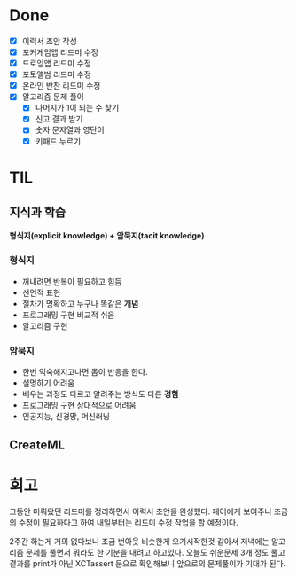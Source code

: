 # Done

- [x]  이력서 초안 작성
- [x] 포커게임앱 리드미 수정
- [x] 드로잉앱 리드미 수정
- [x] 포토앨범 리드미 수정
- [x] 온라인 반찬 리드미 수정
- [x] 알고리즘 문제 풀이
  - [x] 나머지가 1이 되는 수 찾기
  - [x] 신고 결과 받기
  - [x] 숫자 문자열과 영단어
  - [x] 키패드 누르기

# TIL

## 지식과 학습

 **형식지(explicit knowledge) + 암묵지(tacit knowledge)**

### 형식지

- 꺼내려면 반복이 필요하고 힘듬
- 선언적 표현
- 절차가 명확하고 누구나 똑같은 **개념**
- 프로그래밍 구현 비교적 쉬움
- 알고리즘 구현

### 암묵지

- 한번 익숙해지고나면 몸이 반응을 한다.
- 설명하기 어려움
- 배우는 과정도 다르고 알려주는 방식도 다른 **경험**
- 프로그래밍 구현 상대적으로 어려움
- 인공지능, 신경망, 머신러닝

## CreateML





# 회고

그동안 미뤄왔던 리드미를 정리하면서 이력서 초안을 완성했다. 페어에게 보여주니 조금의 수정이 필요하다고 하여 내일부터는 리드미 수정 작업을 할 예정이다.

2주간 하는게 거의 없다보니 조금 번아웃 비슷한게 오기시작한것 같아서 저녁에는 알고리즘 문제를 풀면서 뭐라도 한 기분을 내려고 하고있다. 오늘도 쉬운문제 3개 정도 풀고 결과를 print가 아닌 XCTassert 문으로 확인해보니 앞으로의 문제풀이가 기대가 된다.